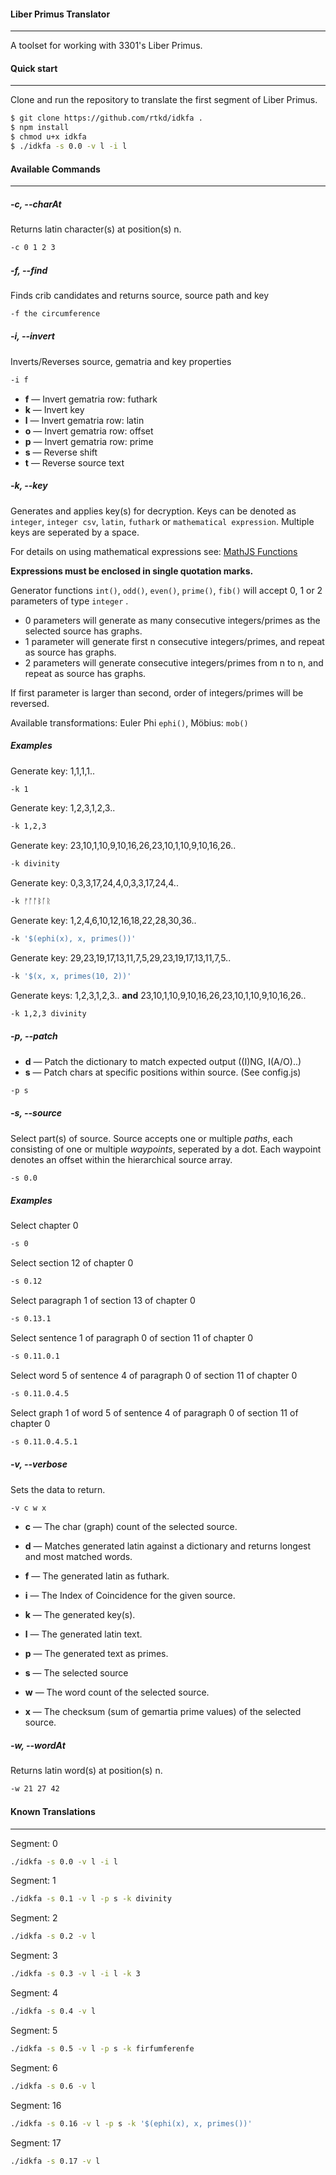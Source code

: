 #### Liber Primus Translator ####
___

A toolset for working with 3301's Liber Primus.

#### Quick start ####
___

Clone and run the repository to translate the first segment of Liber Primus.

```bash
$ git clone https://github.com/rtkd/idkfa .
$ npm install
$ chmod u+x idkfa
$ ./idkfa -s 0.0 -v l -i l
```

#### Available Commands ####
___

##### -c, --charAt #####

Returns latin character(s) at position(s) n.

```bash
-c 0 1 2 3
```

##### -f, --find #####

Finds crib candidates and returns source, source path and key

```bash
-f the circumference
```

##### -i, --invert #####

Inverts/Reverses source, gematria and key properties

```bash
-i f
```

  * **f** — Invert gematria row: futhark
  * **k** — Invert key
  * **l** — Invert gematria row: latin
  * **o** — Invert gematria row: offset
  * **p** — Invert gematria row: prime
  * **s** — Reverse shift
  * **t** — Reverse source text

##### -k, --key #####

Generates and applies key(s) for decryption.
Keys can be denoted as `integer`, `integer csv`, `latin`, `futhark` or `mathematical expression`. Multiple keys are seperated by a space.

For details on using mathematical expressions see: [MathJS Functions](http://mathjs.org/docs/reference/functions.html)

**Expressions must be enclosed in single quotation marks.**

Generator functions `int()`, `odd()`, `even()`, `prime()`, `fib()` will accept 0, 1 or 2 parameters of type `integer`
.
  
  * 0 parameters will generate as many consecutive integers/primes as the selected source has graphs.
  * 1 parameter will generate first n consecutive integers/primes, and repeat as source has graphs.
  * 2 parameters will generate consecutive integers/primes from n to n, and repeat as source has graphs.

If first parameter is larger than second, order of integers/primes will be reversed.

Available transformations: Euler Phi `ephi()`, Möbius: `mob()`

##### Examples #####

Generate key: 1,1,1,1..
```bash
-k 1
```

Generate key: 1,2,3,1,2,3..
```bash
-k 1,2,3
```

Generate key: 23,10,1,10,9,10,16,26,23,10,1,10,9,10,16,26..
```bash
-k divinity
```

Generate key: 0,3,3,17,24,4,0,3,3,17,24,4..
```bash
-k ᚠᚩᚩᛒᚪᚱ
```

Generate key: 1,2,4,6,10,12,16,18,22,28,30,36..
```bash
-k '$(ephi(x), x, primes())'
```

Generate key: 29,23,19,17,13,11,7,5,29,23,19,17,13,11,7,5..
```bash
-k '$(x, x, primes(10, 2))'
```
Generate keys: 1,2,3,1,2,3.. **and** 23,10,1,10,9,10,16,26,23,10,1,10,9,10,16,26..
```bash
-k 1,2,3 divinity
```

##### -p, --patch #####

  *	**d** — Patch the dictionary to match expected output ((I)NG, I(A/O)..)
  *	**s** — Patch chars at specific positions within source. (See config.js)

```bash
-p s
```

##### -s, --source #####

Select part(s) of source.
Source accepts one or multiple *paths*, each consisting of one or multiple *waypoints*, seperated by a dot.
Each waypoint denotes an offset within the hierarchical source array.

```bash
-s 0.0
```	
##### Examples #####

Select chapter 0
```bash
-s 0
```

Select section 12 of chapter 0
```bash
-s 0.12
```

Select paragraph 1 of section 13 of chapter 0
```bash
-s 0.13.1
```

Select sentence 1 of paragraph 0 of section 11 of chapter 0
```bash
-s 0.11.0.1
```

Select word 5 of sentence 4 of paragraph 0 of section 11 of chapter 0
```bash
-s 0.11.0.4.5
```

Select graph 1 of word 5 of sentence 4 of paragraph 0 of section 11 of chapter 0
```bash
-s 0.11.0.4.5.1
```


##### -v, --verbose #####

Sets the data to return.

```bash
-v c w x
```

  *	**c** — The char (graph) count of the selected source.

  *	**d** — Matches generated latin against a dictionary and returns longest and most matched words.

  *	**f** — The generated latin as futhark.

  *	**i** — The Index of Coincidence for the given source.

  *	**k** — The generated key(s).

  *	**l** — The generated latin text.

  *	**p** — The generated text as primes.

  *	**s** — The selected source

  *	**w** — The word count of the selected source.

  *	**x** — The checksum (sum of gemartia prime values) of the selected source.

##### -w, --wordAt #####

Returns latin word(s) at position(s) n.

```bash
-w 21 27 42
```

#### Known Translations ####
___

Segment: 0
```bash
./idkfa -s 0.0 -v l -i l
```

Segment: 1
```bash
./idkfa -s 0.1 -v l -p s -k divinity
```

Segment: 2
```bash
./idkfa -s 0.2 -v l
```

Segment: 3
```bash
./idkfa -s 0.3 -v l -i l -k 3
```

Segment: 4
```bash
./idkfa -s 0.4 -v l
```

Segment: 5
```bash
./idkfa -s 0.5 -v l -p s -k firfumferenfe
```

Segment: 6
```bash
./idkfa -s 0.6 -v l
```

Segment: 16
```bash
./idkfa -s 0.16 -v l -p s -k '$(ephi(x), x, primes())'
```

Segment: 17
```bash
./idkfa -s 0.17 -v l
```
